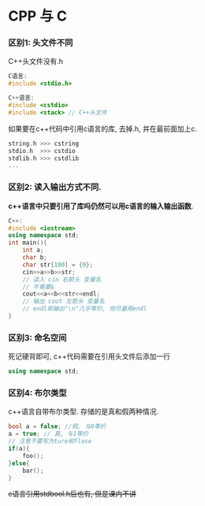 # CPP 与 C

### 区别1: 头文件不同

C++头文件没有.h

```cpp
C语言:
#include <stdio.h>

C++语言:
#include <cstdio>
#include <stack> // C++头文件
```

如果要在c++代码中引用c语言的库, 去掉.h, 并在最前面加上c.

```cpp
string.h >>> cstring
stdio.h  >>> cstdio
stdlib.h >>> cstdlib
...
```

### 区别2: 读入输出方式不同.

**c++语言中只要引用了库吗仍然可以用c语言的输入输出函数**.

```cpp
C++:
#include <iostream>
using namespace std;
int main(){
    int a;
    char b;
    char str[100] = {0};
    cin>>a>>b>>str;
    // 读入 cin 右箭头 变量名
    // 不需要&
    cout<<a<<b<<str<<endl;
    // 输出 cout 左箭头 变量名
    // endl和输出"\n"几乎等价, 但尽量用endl
}
```

### 区别3: 命名空间

死记硬背即可, c++代码需要在引用头文件后添加一行
```cpp
using namespace std;
```

### 区别4: 布尔类型
c++语言自带布尔类型. 存储的是真和假两种情况.
```cpp
bool a = false; //假, 与0等价
a = true; // 真, 与1等价
// 注意不要写为ture和flase
if(a){
    foo();
}else{
    bar();
}
```

~~c语言引用stdbool.h后也有, 但是课内不讲~~